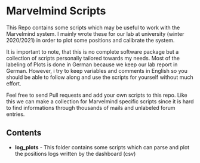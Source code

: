 # Marvelmind Scripts

This Repo contains some scripts which may be useful to work with the Marvelmind
system. I mainly wrote these for our lab at university (winter 2020/2021) in
order to plot some positions and calibrate the system.

It is important to note, that this is no complete software package but a
collection of scripts personally tailored towards my needs. Most of the labeling
of Plots is done in German because we keep our lab report in German. However, i
try to keep variables and comments in English so you should be able to follow
along and use the scripts for yourself without much effort.

Feel free to send Pull requests and add your own scripts to this repo. Like this
we can make a collection for Marvelmind specific scripts since it is hard to
find informations through thousands of mails and unlabeled forum entries.

## Contents

* **log_plots** - This folder contains some scripts which can parse and plot the
    positions logs written by the dashboard (csv)

